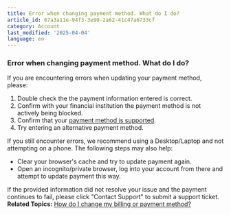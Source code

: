 ```yaml
---
title: Error when changing payment method. What do I do?
article_id: 67a3a11e-94f3-3e99-2a62-41c47a6733cf
category: Account
last_modified: '2025-04-04'
language: en
---
```


### Error when changing payment method. What do I do?
If you are encountering errors when updating your payment method, please: 
  1. Double check the the payment information entered is correct. 
  2. Confirm with your financial institution the payment method is not actively being blocked.
  3. Confirm that your [payment method is supported](https://www.starlink.com/support/article/<https:/www.starlink.com/support/article/aa96adbe-6b47-4d59-d76f-65f140525c5d>).
  4. Try entering an alternative payment method.


If you still encounter errors, we recommend using a Desktop/Laptop and not attempting on a phone. The following steps may also help:
  * Clear your browser's cache and try to update payment again.
  * Open an incognito/private browser, log into your account from there and attempt to update payment this way.


If the provided information did not resolve your issue and the payment continues to fail, please click "Contact Support" to submit a support ticket.
**Related Topics:**
[How do I change my billing or payment method?](https://www.starlink.com/support/article/<https:/support.starlink.com/?topic=92a46406-753e-a8f3-ba4e-39f1edebbbec>)